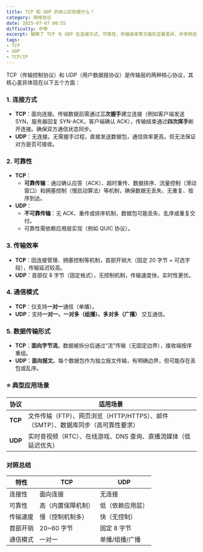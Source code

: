 ```yaml
---
title: TCP 和 UDP 的核心区别是什么？
category: 网络协议
date: 2025-07-07 00:55
difficulty: 中等
excerpt: 解释了 TCP 与 UDP 在连接方式、可靠性、传输效率等方面的显著差异，并举例说明典型应用场景。
tags:
- TCP
- UDP
- TCP/IP
---
```

TCP（传输控制协议）和 UDP（用户数据报协议）是传输层的两种核心协议，其核心差异体现在以下五个方面：  

### 1. 连接方式

- **TCP**：面向连接。传输数据前需通过**三次握手**建立连接（例如客户端发送 SYN，服务器回复 SYN-ACK，客户端确认 ACK），传输结束通过**四次挥手**断开连接。确保双方通信状态同步。  
- **UDP**：无连接。无需握手过程，直接发送数据包，通信效率更高，但无法保证对方是否可接收。  

### 2. 可靠性

- **TCP**：  
  - **可靠传输**：通过确认应答（ACK）、超时重传、数据排序、流量控制（滑动窗口）和拥塞控制（慢启动算法）等机制，确保数据无丢失、无重复、按序到达。  
- **UDP**：  
  - **不可靠传输**：无 ACK、重传或排序机制，数据包可能丢失、乱序或重复交付。  
  - 可靠性需依赖应用层实现（例如 QUIC 协议）。  

### 3. 传输效率

- **TCP**：因连接管理、拥塞控制等机制，首部开销大（固定 20 字节 + 可选字段），传输延迟较高。  
- **UDP**：首部仅 8 字节（固定格式），无控制机制，传输速度快，实时性更优。  

### 4. 通信模式

- **TCP**：仅支持**一对一**通信（单播）。  
- **UDP**：支持**一对一、一对多（组播）、多对多（广播）** 交互通信。  

### 5. 数据传输形式

- **TCP**：**面向字节流**。数据被拆分后通过“流”传输（无固定边界），接收端按序重组。  
- **UDP**：**面向报文**。每个数据包作为独立报文传输，有明确边界，但可能存在丢包或乱序。  

### ⭐ 典型应用场景

| 协议 | 适用场景 |
|------|----------|
| **TCP** | 文件传输（FTP）、网页浏览（HTTP/HTTPS）、邮件（SMTP）、数据库同步（高可靠性要求） |
| **UDP** | 实时音视频（RTC）、在线游戏、DNS 查询、直播流媒体（低延迟优先） |

### 对照总结

| 特性         | TCP                  | UDP                |
|--------------|----------------------|---------------------|
| 连接性       | 面向连接             | 无连接              |
| 可靠性       | 高（内置保障机制）   | 低（依赖应用层）    |
| 传输速度     | 慢（控制机制多）     | 快（无控制）        |
| 首部开销     | 20~60 字节           | 固定 8 字节         |
| 通信模式     | 一对一               | 单播/组播/广播      |
